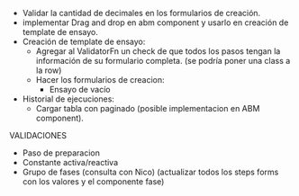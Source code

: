 - Validar la cantidad de decimales en los formularios de creación.
- implementar Drag and drop en abm component y usarlo en creación de template de ensayo. 
- Creación de template de ensayo:
  - Agregar al ValidatorFn un check de que todos los pasos tengan la información de su formulario completa. (se podría poner una class a la row)
  - Hacer los formularios de creacion:
    - Ensayo de vacío
- Historial de ejecuciones:
  - Cargar tabla con paginado (posible implementacion en ABM component).


VALIDACIONES
- Paso de preparacion
- Constante activa/reactiva
- Grupo de fases (consulta con Nico) (actualizar todos los steps forms con los valores y el componente fase)
